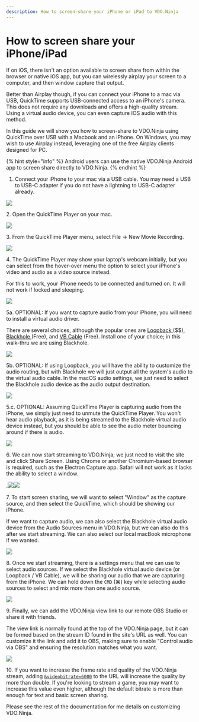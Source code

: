 ```yaml
---
description: How to screen-share your iPhone or iPad to VDO.Ninja
---
```


# How to screen share your iPhone/iPad

If on iOS, there isn't an option available to screen share from within the browser or native iOS app, but you can wirelessly airplay your screen to a computer, and then window capture that output.

Better than Airplay though, if you can connect your iPhone to a mac via USB, QuickTime supports USB-connected access to an iPhone's camera. This does not require any downloads and offers a high-quality stream. Using a virtual audio device, you can even capture IOS audio with this method.

In this guide we will show you how to screen-share to VDO.Ninja using QuickTime over USB with a Macbook and an iPhone. On Windows, you may wish to use Airplay instead, leveraging one of the free Airplay clients designed for PC.

{% hint style="info" %}
Android users can use the native VDO.Ninja Android app to screen share directly to VDO.Ninja.
{% endhint %}

1. Connect your iPhone to your mac via a USB cable. You may need a USB to USB-C adapter if you do not have a lightning to USB-C adapter already.

![](<../.gitbook/assets/image (106) (1).png>)

2\. Open the QuickTime Player on your mac.

![](<../.gitbook/assets/image (90) (1) (1).png>)

3\. From the QuickTime Player menu, select File -> New Movie Recording.

![](<../.gitbook/assets/image (92) (1) (1).png>)

4\. The QuickTime Player may show your laptop's webcam initially, but you can select from the hover-over menu the option to select your iPhone's video and audio as a video source instead.

For this to work, your iPhone needs to be connected and turned on. It will not work if locked and sleeping.

![](<../.gitbook/assets/image (123) (1).png>)

5a. OPTIONAL: If you want to capture audio from your iPhone, you will need to install a virtual audio driver.

There are several choices, although the popular ones are [Loopback ](https://rogueamoeba.com/loopback/)(\$$), [Blackhole ](https://blackhole.soullabs.com/horizon/dashboard)(Free), and [VB Cable](https://vb-audio.com/Cable/) (Free). Install one of your choice; in this walk-thru we are using Blackhole.

![](<../.gitbook/assets/image (115) (1) (1).png>)

5b. OPTIONAL: If using Loopback, you will have the ability to customize the audio routing, but with Blackhole we will just output all the system's audio to the virtual audio cable. In the macOS audio settings, we just need to select the Blackhole audio device as the audio output destination.

![](<../.gitbook/assets/image (95) (1) (1).png>)

5.c. OPTIONAL: Assuming QuickTime Player is capturing audio from the iPhone, we simply just need to unmute the QuickTime Player. You won't hear audio playback, as it is being streamed to the Blackhole virtual audio device instead, but you should be able to see the audio meter bouncing around if there is audio.

![](<../.gitbook/assets/image (124).png>)

6\. We can now start streaming to VDO.Ninja; we just need to visit the site and click Share Screen. Using Chrome or another Chromium-based browser is required, such as the Electron Capture app. Safari will not work as it lacks the ability to select a window.

.![](<../.gitbook/assets/image (120) (1) (1).png>)![](<../.gitbook/assets/image (131) (1).png>)

7\. To start screen sharing, we will want to select "Window" as the capture source, and then select the QuickTime, which should be showing our iPhone.&#x20;

If we want to capture audio, we can also select the Blackhole virtual audio device from the Audio Sources menu in VDO.Ninja, but we can also do this after we start streaming. We can also select our local macBook microphone if we wanted.

![](<../.gitbook/assets/image (121) (1) (1) (1).png>)

8\. Once we start streaming, there is a settings menu that we can use to select audio sources. If we select the Blackhole virtual audio device (or Loopback / VB Cable), we will be sharing our audio that we are capturing from the iPhone. We can hold down the `CMD` (⌘) key while selecting audio sources to select and mix more than one audio source.

&#x20;![](<../.gitbook/assets/image (128).png>)

9\. Finally, we can add the VDO.Ninja view link to our remote OBS Studio or share it with friends.&#x20;

The view link is normally found at the top of the VDO.Ninja page, but it can be formed based on the stream ID found in the site's URL as well. You can customize it the link and add it to OBS, making sure to enable "Control audio via OBS" and ensuring the resolution matches what you want.

![](<../.gitbook/assets/image (132) (1).png>)

10\. If you want to increase the frame rate and quality of the VDO.Ninja stream, adding [`&videobitrate=6000`](../advanced-settings/view-parameters/bitrate.md) to the URL will increase the quality by more than double. If you're looking to stream a game, you may want to increase this value even higher, although the default bitrate is more than enough for text and basic screen sharing.

Please see the rest of the documentation for me details on customizing VDO.Ninja.

